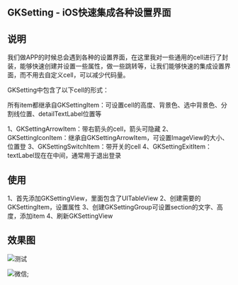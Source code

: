 ## GKSetting - iOS快速集成各种设置界面

## 说明
我们做APP的时候总会遇到各种的设置界面，在这里我对一些通用的cell进行了封装，能够快速创建并设置一些属性，做一些跳转等，让我们能够快速的集成设置界面，而不用去自定义cell，可以减少代码量。

GKSetting中包含了以下cell的形式：

所有item都继承自GKSettingItem：可设置cell的高度、背景色、选中背景色、分割线位置、detailTextLabel位置等

  1、GKSettingArrowItem：带右箭头的cell，箭头可隐藏
  2、GKSettingIconItem：继承自GKSettingArrowItem，可设置ImageView的大小、位置登
  3、GKSettingSwitchItem：带开关的cell
  4、GKSettingExitItem：textLabel现在在中间，通常用于退出登录
  
## 使用

1、首先添加GKSettingView，里面包含了UITableView
2、创建需要的GKSettingItem，设置属性
3、创建GKSettingGroup可设置section的文字、高度，添加item
4、刷新GKSettingView

## 效果图

![测试]()

![微信]();












